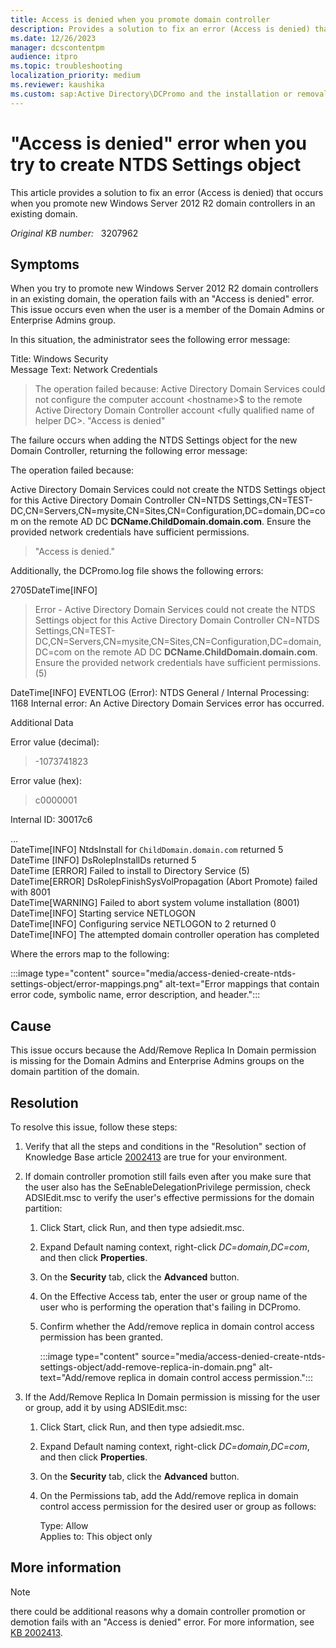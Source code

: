 ```yaml
---
title: Access is denied when you promote domain controller
description: Provides a solution to fix an error (Access is denied) that occurs when you create NTDS Settings object.
ms.date: 12/26/2023
manager: dcscontentpm
audience: itpro
ms.topic: troubleshooting
localization_priority: medium
ms.reviewer: kaushika
ms.custom: sap:Active Directory\DCPromo and the installation or removal of domain controllers, csstroubleshoot
---
```

# "Access is denied" error when you try to create NTDS Settings object

This article provides a solution to fix an error (Access is denied) that occurs when you promote new Windows Server 2012 R2 domain controllers in an existing domain.

_Original KB number:_ &nbsp; 3207962

## Symptoms

When you try to promote new Windows Server 2012 R2 domain controllers in an existing domain, the operation fails with an "Access is denied" error. This issue occurs even when the user is a member of the Domain Admins or Enterprise Admins group.

In this situation, the administrator sees the following error message:

Title: Windows Security  
Message Text: Network Credentials  
> The operation failed because: Active Directory Domain Services could not configure the computer account \<hostname>$ to the remote Active Directory Domain Controller account \<fully qualified name of helper DC>. "Access is denied"

The failure occurs when adding the NTDS Settings object for the new Domain Controller, returning the following error message:  

The operation failed because:  

Active Directory Domain Services could not create the NTDS Settings object for this Active Directory Domain Controller CN=NTDS Settings,CN=TEST-DC,CN=Servers,CN=mysite,CN=Sites,CN=Configuration,DC=domain,DC=com on the remote AD DC **DCName.ChildDomain.domain.com**. Ensure the provided network credentials have sufficient permissions.
> "Access is denied."

Additionally, the DCPromo.log file shows the following errors:  

2705DateTime[INFO]  
> Error - Active Directory Domain Services could not create the NTDS Settings object for this Active Directory Domain Controller CN=NTDS Settings,CN=TEST-DC,CN=Servers,CN=mysite,CN=Sites,CN=Configuration,DC=domain,DC=com on the remote AD DC **DCName.ChildDomain.domain.com**. Ensure the provided network credentials have sufficient permissions. (5)  

DateTime[INFO] EVENTLOG (Error): NTDS General / Internal Processing: 1168
Internal error: An Active Directory Domain Services error has occurred.

Additional Data

Error value (decimal):  
> -1073741823  

Error value (hex):  
> c0000001  

Internal ID:
30017c6

...  
DateTime[INFO] NtdsInstall for `ChildDomain.domain.com` returned 5  
DateTime [INFO] DsRolepInstallDs returned 5  
DateTime [ERROR] Failed to install to Directory Service (5)  
DateTime[ERROR] DsRolepFinishSysVolPropagation (Abort Promote) failed with 8001  
DateTime[WARNING] Failed to abort system volume installation (8001)  
DateTime[INFO] Starting service NETLOGON  
DateTime[INFO] Configuring service NETLOGON to 2 returned 0  
DateTime[INFO] The attempted domain controller operation has completed  

Where the errors map to the following:

:::image type="content" source="media/access-denied-create-ntds-settings-object/error-mappings.png" alt-text="Error mappings that contain error code, symbolic name, error description, and header.":::

## Cause

This issue occurs because the Add/Remove Replica In Domain permission is missing for the Domain Admins and Enterprise Admins groups on the domain partition of the domain.

## Resolution

To resolve this issue, follow these steps:  

1. Verify that all the steps and conditions in the "Resolution" section of Knowledge Base article [2002413](https://support.microsoft.com/help/2002413) are true for your environment.

2. If domain controller promotion still fails even after you make sure that the user also has the SeEnableDelegationPrivilege permission, check ADSIEdit.msc to verify the user's effective permissions for the domain partition:  

   1. Click Start, click Run, and then type adsiedit.msc.
   2. Expand Default naming context, right-click *DC=domain,DC=com*, and then click **Properties**.
   3. On the **Security** tab, click the **Advanced** button.
   4. On the Effective Access tab, enter the user or group name of the user who is performing the operation that's failing in DCPromo.
   5. Confirm whether the Add/remove replica in domain control access permission has been granted.

      :::image type="content" source="media/access-denied-create-ntds-settings-object/add-remove-replica-in-domain.png" alt-text="Add/remove replica in domain control access permission.":::

3. If the Add/Remove Replica In Domain permission is missing for the user or group, add it by using ADSIEdit.msc:  

   1. Click Start, click Run, and then type adsiedit.msc.
   2. Expand Default naming context, right-click *DC=domain,DC=com*, and then click **Properties**.
   3. On the **Security** tab, click the **Advanced** button.
   4. On the Permissions tab, add the Add/remove replica in domain control access permission for the desired user or group as follows:

      Type: Allow  
      Applies to: This object only  

## More information

> [!NOTE]
> there could be additional reasons why a domain controller promotion or demotion fails with an "Access is denied" error. For more information, see [KB 2002413](https://support.microsoft.com/help/2002413).
